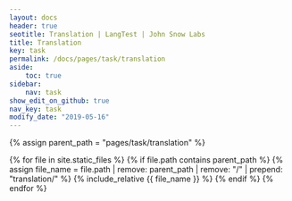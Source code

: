 ```yaml
---
layout: docs
header: true
seotitle: Translation | LangTest | John Snow Labs
title: Translation
key: task
permalink: /docs/pages/task/translation
aside:
    toc: true
sidebar:
    nav: task
show_edit_on_github: true
nav_key: task
modify_date: "2019-05-16"
---
```


<div class="main-docs" markdown="1">

{% assign parent_path = "pages/task/translation" %}

{% for file in site.static_files %}
    {% if file.path contains parent_path %}
        {% assign file_name = file.path | remove:  parent_path | remove:  "/" | prepend: "translation/" %}
        {% include_relative {{ file_name }} %}
    {% endif %}
{% endfor %}

</div>